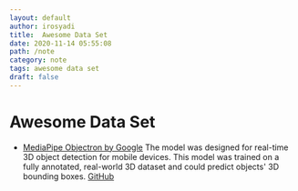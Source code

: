 ```yaml
---
layout: default
author: irosyadi
title:  Awesome Data Set
date: 2020-11-14 05:55:08
path: /note
category: note
tags: awesome data set
draft: false
---
```


# Awesome Data Set

- [MediaPipe Objectron by Google](https://ai.googleblog.com/2020/03/real-time-3d-object-detection-on-mobile.html) The model was designed for real-time 3D object detection for mobile devices. This model was trained on a fully annotated, real-world 3D dataset and could predict objects' 3D bounding boxes. [GitHub](https://github.com/google-research-datasets/Objectron/)

